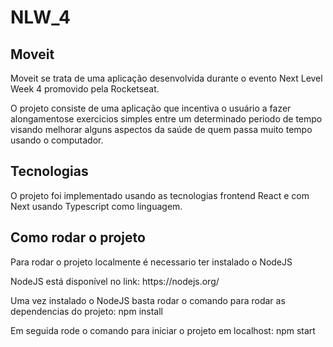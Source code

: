 # NLW_4

<h2>Moveit</h2>
<p>Moveit se trata de uma aplicação desenvolvida durante o evento Next Level Week 4 promovido pela Rocketseat.</p>
<p>O projeto consiste de uma aplicação que incentiva o usuário a fazer alongamentose exercicios simples entre um determinado periodo de tempo visando melhorar alguns aspectos da saúde de quem passa muito tempo usando o computador.</p>

<h2>Tecnologias</h2>
<p>O projeto foi implementado usando as tecnologias frontend React e com Next usando Typescript como linguagem.</p>

<h2>Como rodar o projeto</h2>
<p>Para rodar o projeto localmente é necessario ter instalado o NodeJS</p>
<p>NodeJS está disponível no link: https://nodejs.org/</p>
<p>Uma vez instalado o NodeJS basta rodar o comando para rodar as dependencias do projeto: npm install</p>
<p>Em seguida rode o comando para iniciar o projeto em localhost: npm start</p>
